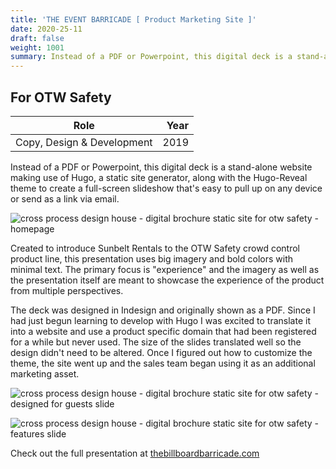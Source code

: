 ```yaml
---
title: 'THE EVENT BARRICADE [ Product Marketing Site ]'
date: 2020-25-11
draft: false
weight: 1001
summary: Instead of a PDF or Powerpoint, this digital deck is a stand-alone website making use of Hugo, a static site generator, along with the Hugo-Reveal theme to create a full-screen slideshow that's easy to pull up on any device or send as a link via email.
---
```


## For OTW Safety

| Role | Year |
| ----------- | -----------: |
| Copy, Design & Development | 2019 |

Instead of a PDF or Powerpoint, this digital deck is a stand-alone website making use of Hugo, a static site generator, along with the Hugo-Reveal theme to create a full-screen slideshow that's easy to pull up on any device or send as a link via email.

![cross process design house - digital brochure static site for otw safety - homepage](/images/work/cross-process-design-house-otw-safety-event-barricade-digital-brochure-homepage.png "digital brochure intro")

Created to introduce Sunbelt Rentals to the OTW Safety crowd control product line, this presentation uses big imagery and bold colors with minimal text. The primary focus is "experience" and the imagery as well as the presentation itself are meant to showcase the experience of the product from multiple perspectives.

The deck was designed in Indesign and originally shown as a PDF. Since I had just begun learning to develop with Hugo I was excited to translate it into a website and use a product specific domain that had been registered for a while but never used. The size of the slides translated well so the design didn't need to be altered. Once I figured out how to customize the theme, the site went up and the sales team began using it as an additional marketing asset.  

![cross process design house - digital brochure static site for otw safety - designed for guests slide](/images/work/cross-process-design-house-otw-safety-event-barricade-digital-brochure-sample-slide.png "digital brochure designed for guests slide")

![cross process design house - digital brochure static site for otw safety - features slide](/images/work/cross-process-design-house-otw-safety-event-barricade-digital-brochure-sample-slide2.png "digital brochure features slide")

Check out the full presentation at [thebillboardbarricade.com](https://thebillboardbarricade.com)

